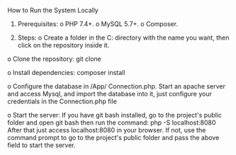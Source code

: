 How to Run the System Locally
1.	Prerequisites:
 o	PHP 7.4+.
 o	MySQL 5.7+.
 o	Composer.

2.	Steps:
 o	Create a folder in the C: directory with the name you want, then click on the repository inside it.
 
 o	Clone the repository:
  git clone <url-do-repositorio>
 
 o	Install dependencies:
  composer install
 
 o	Configure the database in /App/ Connection.php.
   Start an apache server and access Mysql, and import the database into it, just configure your credentials in the Connection.php file
 
 o	Start the server: 
  If you have git bash installed, go to the project's public folder and open git bash then run the command:
   php -S localhost:8080
  After that just access localhost:8080 in your browser.
  If not, use the command prompt to go to the project's public folder and pass the above field to start the server.

 
